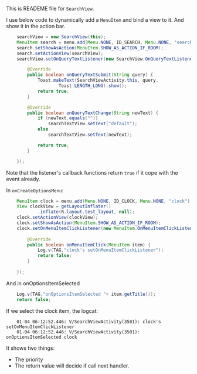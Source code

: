 This is READEME file for `SearchView`.

I use below code to dynamically add a `MenuItem` and bind a view to it. And show it in the action bar.

```java
	searchView = new SearchView(this);
	MenuItem search = menu.add(Menu.NONE, ID_SEARCH, Menu.NONE, "search");
	search.setShowAsAction(MenuItem.SHOW_AS_ACTION_IF_ROOM);
	search.setActionView(searchView);
	searchView.setOnQueryTextListener(new SearchView.OnQueryTextListener() {

		@Override
		public boolean onQueryTextSubmit(String query) {
			Toast.makeText(SearchViewActivity.this, query,
					Toast.LENGTH_LONG).show();
			return true;
		}

		@Override
		public boolean onQueryTextChange(String newText) {
			if (newText.equals(""))
				searchTextView.setText("default");
			else
				searchTextView.setText(newText);

			return true;
		}

	});
```

Note that the listener's callback functions return `true` if it cope with the event already.

In `onCreateOptionsMenu`:

```java
	MenuItem clock = menu.add(Menu.NONE, ID_CLOCK, Menu.NONE, "clock");
	View clockView = getLayoutInflater()
			.inflate(R.layout.test_layout, null);
	clock.setActionView(clockView);
	clock.setShowAsAction(MenuItem.SHOW_AS_ACTION_IF_ROOM);
	clock.setOnMenuItemClickListener(new MenuItem.OnMenuItemClickListener() {
		
		@Override
		public boolean onMenuItemClick(MenuItem item) {
			Log.v(TAG,"clock's setOnMenuItemClickListener");
			return false;
		}
		
	});
```

And in onOptionsItemSelected

```java
	Log.v(TAG,"onOptionsItemSelected "+ item.getTitle());
	return false;
```

If we select the clock item, the logcat:

```
	01-04 06:12:52.446: V/SearchViewActivity(3501): clock's setOnMenuItemClickListener
	01-04 06:12:52.446: V/SearchViewActivity(3501): onOptionsItemSelected clock
```

It shows two things:

- The priority
- The return value will decide if call next handler.